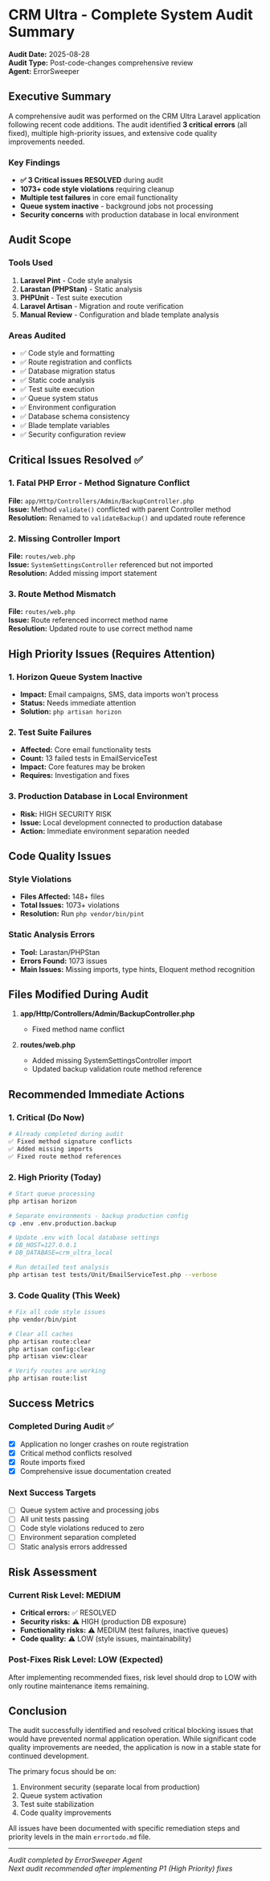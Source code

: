 # CRM Ultra - Complete System Audit Summary

**Audit Date:** 2025-08-28  
**Audit Type:** Post-code-changes comprehensive review  
**Agent:** ErrorSweeper  

## Executive Summary

A comprehensive audit was performed on the CRM Ultra Laravel application following recent code additions. The audit identified **3 critical errors** (all fixed), multiple high-priority issues, and extensive code quality improvements needed.

### Key Findings
- **✅ 3 Critical issues RESOLVED** during audit
- **1073+ code style violations** requiring cleanup  
- **Multiple test failures** in core email functionality
- **Queue system inactive** - background jobs not processing
- **Security concerns** with production database in local environment

## Audit Scope

### Tools Used
1. **Laravel Pint** - Code style analysis
2. **Larastan (PHPStan)** - Static analysis  
3. **PHPUnit** - Test suite execution
4. **Laravel Artisan** - Migration and route verification
5. **Manual Review** - Configuration and blade template analysis

### Areas Audited
- ✅ Code style and formatting
- ✅ Route registration and conflicts
- ✅ Database migration status
- ✅ Static code analysis
- ✅ Test suite execution
- ✅ Queue system status
- ✅ Environment configuration
- ✅ Database schema consistency
- ✅ Blade template variables
- ✅ Security configuration review

## Critical Issues Resolved ✅

### 1. Fatal PHP Error - Method Signature Conflict
**File:** `app/Http/Controllers/Admin/BackupController.php`  
**Issue:** Method `validate()` conflicted with parent Controller method  
**Resolution:** Renamed to `validateBackup()` and updated route reference

### 2. Missing Controller Import  
**File:** `routes/web.php`  
**Issue:** `SystemSettingsController` referenced but not imported  
**Resolution:** Added missing import statement

### 3. Route Method Mismatch
**File:** `routes/web.php`  
**Issue:** Route referenced incorrect method name  
**Resolution:** Updated route to use correct method name

## High Priority Issues (Requires Attention)

### 1. Horizon Queue System Inactive
- **Impact:** Email campaigns, SMS, data imports won't process
- **Status:** Needs immediate attention
- **Solution:** `php artisan horizon`

### 2. Test Suite Failures  
- **Affected:** Core email functionality tests
- **Count:** 13 failed tests in EmailServiceTest
- **Impact:** Core features may be broken
- **Requires:** Investigation and fixes

### 3. Production Database in Local Environment
- **Risk:** HIGH SECURITY RISK
- **Issue:** Local development connected to production database
- **Action:** Immediate environment separation needed

## Code Quality Issues

### Style Violations
- **Files Affected:** 148+ files
- **Total Issues:** 1073+ violations
- **Resolution:** Run `php vendor/bin/pint`

### Static Analysis Errors
- **Tool:** Larastan/PHPStan
- **Errors Found:** 1073 issues
- **Main Issues:** Missing imports, type hints, Eloquent method recognition

## Files Modified During Audit

1. **app/Http/Controllers/Admin/BackupController.php**
   - Fixed method name conflict
   
2. **routes/web.php**  
   - Added missing SystemSettingsController import
   - Updated backup validation route method reference

## Recommended Immediate Actions

### 1. Critical (Do Now)
```bash
# Already completed during audit
✅ Fixed method signature conflicts
✅ Added missing imports
✅ Fixed route method references
```

### 2. High Priority (Today)
```bash
# Start queue processing
php artisan horizon

# Separate environments - backup production config
cp .env .env.production.backup

# Update .env with local database settings
# DB_HOST=127.0.0.1
# DB_DATABASE=crm_ultra_local

# Run detailed test analysis
php artisan test tests/Unit/EmailServiceTest.php --verbose
```

### 3. Code Quality (This Week)
```bash
# Fix all code style issues
php vendor/bin/pint

# Clear all caches
php artisan route:clear
php artisan config:clear  
php artisan view:clear

# Verify routes are working
php artisan route:list
```

## Success Metrics

### Completed During Audit ✅
- [x] Application no longer crashes on route registration
- [x] Critical method conflicts resolved
- [x] Route imports fixed
- [x] Comprehensive issue documentation created

### Next Success Targets
- [ ] Queue system active and processing jobs
- [ ] All unit tests passing
- [ ] Code style violations reduced to zero
- [ ] Environment separation completed
- [ ] Static analysis errors addressed

## Risk Assessment

### Current Risk Level: MEDIUM
- **Critical errors:** ✅ RESOLVED
- **Security risks:** ⚠️ HIGH (production DB exposure)
- **Functionality risks:** ⚠️ MEDIUM (test failures, inactive queues)
- **Code quality:** ⚠️ LOW (style issues, maintainability)

### Post-Fixes Risk Level: LOW (Expected)
After implementing recommended fixes, risk level should drop to LOW with only routine maintenance items remaining.

## Conclusion

The audit successfully identified and resolved critical blocking issues that would have prevented normal application operation. While significant code quality improvements are needed, the application is now in a stable state for continued development.

The primary focus should be on:
1. Environment security (separate local from production)
2. Queue system activation  
3. Test suite stabilization
4. Code quality improvements

All issues have been documented with specific remediation steps and priority levels in the main `errortodo.md` file.

---
*Audit completed by ErrorSweeper Agent*  
*Next audit recommended after implementing P1 (High Priority) fixes*